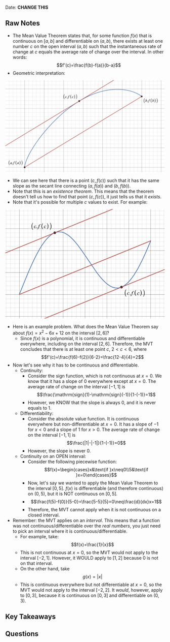 Date: **CHANGE THIS**

## Raw Notes

- The Mean Value Theorem states that, for some function $f(x)$ that is continuous on $[a,b]$ and differentiable on $(a,b)$, there exists at least one number $c$ on the open interval $(a,b)$ such that the instantaneous rate of change at $c$ equals the average rate of change over the interval. In other words: $$f'(c)=\frac{f(b)-f(a)}{b-a}$$
- Geometric interpretation: 

![mvt](img/5.1-1.png "Geometric interpretation of the MVT")

- We can see here that there is a point $(c,f(c))$ such that it has the same slope as the secant line connecting $(a,f(a))$ and $(b,f(b))$.
- Note that this is an *existence theorem*. This means that the theorem doesn't tell us how to find that point $(c,f(c))$, it just tells us that it *exists*.
- Note that it's possible for multiple $c$ values to exist. For example: 

![mvt multiple](img/5.1-2.png "Multiple c values for MVT")

- Here is an example problem. What does the Mean Value Theorem say about $f(x)=x^2-6x+12$ on the interval $[2,6]$?
    - Since $f(x)$ is a polynomial, it is continuous and differentiable everywhere, including on the interval $[2,6]$. Therefore, the MVT concludes that there is at least one point $c$,  $2<c<6$, where $$f'(c)=\frac{f(6)-f(2)}{6-2}=\frac{12-4}{4}=2$$
- Now let's see why it has to be continuous and differentiable. 
    - Continuity:
        - Consider the sign function, which is not continuous at $x=0$. We know that it has a slope of 0 everywhere except at $x=0$. The average rate of change on the interval $[-1,1]$ is $$\frac{\mathrm{sign}(1)-\mathrm{sign}(-1)}{1-(-1)}=1$$
        - However, we KNOW that the slope is always 0, and it is never equals to 1.
    - Differentiability:
        - Consider the absolute value function. It is continuous everywhere but non-differentiable at $x=0$. It has a slope of $-1$ for $x<0$ and a slope of $1$ for $x>0$. The average rate of change on the interval $[-1,1]$ is $$\frac{|1|-|-1|}{1-(-1)}=0$$
        - However, the slope is never 0.
    - Continuity on an OPEN interval:
        - Consider the following piecewise function: $$f(x)=\begin{cases}x&\text{if }x\neq0\\5&\text{if }x=0\end{cases}$$
        - Now, let's say we wanted to apply the Mean Value Theorem to the interval $[0,5]$. $f(x)$ is differentiable (and therefore continuous) on $(0,5)$, but it is NOT continuous on $[0,5]$.
        - $$\frac{f(5)-f(0)}{5-0}=\frac{5-5}{5}=0\neq\frac{d}{dx}x=1$$
        - Therefore, the MVT cannot apply when it is not continuous on a closed interval.
- Remember: the MVT applies on an *interval*. This means that a function was not continuous/differentiable over the *real numbers*, you just need to pick an interval where it is continuous/differentiable.
    - For example, take: $$f(x)=\frac{1}{x}$$
    - This is not continuous at $x=0$, so the MVT would not apply to the interval $[-2,1]$. However, it WOULD apply to $[1,2]$ because $0$ is not on that interval.
    - On the other hand, take $$g(x)=\left|x\right|$$
    - This is continuous everywhere but not differentiable at $x=0$, so the MVT would not apply to the interval $[-2,2]$. It *would*, however, apply to $[0,3]$, because it is continuous on $[0,3]$ and differentiable on $(0,3)$.
## Key Takeaways



## Questions

